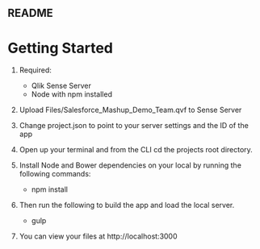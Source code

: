 README
-----

# Getting Started

1. Required:

	- Qlik Sense Server
	- Node with npm installed

2. Upload Files/Salesforce_Mashup_Demo_Team.qvf to Sense Server

3. Change project.json to point to your server settings and the ID of the app

4. Open up your terminal and from the CLI cd the projects root directory.

5. Install Node and Bower dependencies on your local by running the following commands:

	- npm install

6. Then run the following to build the app and load the local server.

	- gulp

7. You can view your files at http://localhost:3000